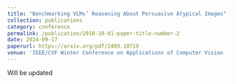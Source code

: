 ```yaml
---
title: "Benchmarking VLMs’ Reasoning About Persuasive Atypical Images"
collection: publications
category: conference
permalink: /publication/2010-10-01-paper-title-number-2
date: 2024-09-17
paperurl: https://arxiv.org/pdf/2409.10719
venue: 'IEEE/CVF Winter Conference on Applications of Computer Vision (WACV), 2025'
---
```


Will be updated
